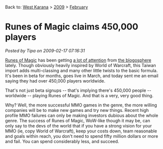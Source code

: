 Back to: [West Karana](/posts/westkarana.md) > [2009](/posts/2009/westkarana.md) > [February](./westkarana.md)
# Runes of Magic claims 450,000 players

*Posted by Tipa on 2009-02-17 07:16:31*

[Runes of Magic](http://www.runesofmagic.com/us/index.html) has been getting [a lot of attention](http://adingworld.wordpress.com/2009/02/15/aslan-valley-crafting-and-outfits/) from [the blogosphere](http://notadiary.typepad.com/mysticworlds/runes-of-magic/) lately. Though obviously heavily inspired by World of Warcraft, this Taiwan import adds multi-classing and many other little twists to the basic formula. It's been in beta for months, goes live in March, and today sent me an email saying they had over 450,000 players worldwide.

That's not just beta signups -- that's implying there's 450,000 people -- worldwide -- playing Runes of Magic. And that is a very, very good thing.

Why? Well, the more successful MMO games in the genre, the more willing companies will be to make new games and try new things. Recent high profile MMO failures can only be making investors dubious about the whole genre. The success of Runes of Magic, WoW-like though it may be, can only say to the devs of the world that if you have a strong vision for your MMO (ie, copy World of Warcraft), keep your costs down, team reasonable and goals within reach, you don't need to spend fifty million dollars or more and fail. You can spend considerably less, and succeed.

